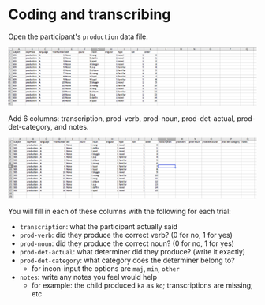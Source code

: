 
# Coding and transcribing


Open the participant's `production` data file.

![](../static/images/transcribe-start.png)

Add 6 columns: transcription, prod-verb, prod-noun, prod-det-actual, prod-det-category, and notes.

![](../static/images/transcribe-add.png)

You will fill in each of these columns with the following for each trial:
- `transcription`: what the participant actually said
- `prod-verb`: did they produce the correct verb? (0 for no, 1 for yes)
- `prod-noun`: did they produce the correct noun? (0 for no, 1 for yes)
- `prod-det-actual`: what determiner did they produce? (write it exactly)
- `prod-det-category`: what category does the determiner belong to?
  - for incon-input the options are `maj`, `min`, `other`
- `notes`: write any notes you feel would help
  - for example: the child produced `ka` as `ko`; transcriptions are missing; etc







